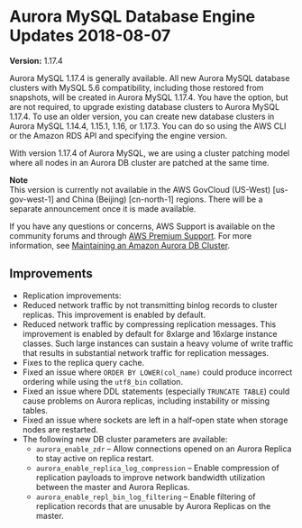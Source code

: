 # Aurora MySQL Database Engine Updates 2018\-08\-07<a name="AuroraMySQL.Updates.1174"></a>

**Version:** 1\.17\.4

Aurora MySQL 1\.17\.4 is generally available\. All new Aurora MySQL database clusters with MySQL 5\.6 compatibility, including those restored from snapshots, will be created in Aurora MySQL 1\.17\.4\. You have the option, but are not required, to upgrade existing database clusters to Aurora MySQL 1\.17\.4\. To use an older version, you can create new database clusters in Aurora MySQL 1\.14\.4, 1\.15\.1, 1\.16, or 1\.17\.3\. You can do so using the AWS CLI or the Amazon RDS API and specifying the engine version\. 

With version 1\.17\.4 of Aurora MySQL, we are using a cluster patching model where all nodes in an Aurora DB cluster are patched at the same time\. 

**Note**  
 This version is currently not available in the AWS GovCloud \(US\-West\) \[us\-gov\-west\-1\] and China \(Beijing\) \[cn\-north\-1\] regions\. There will be a separate announcement once it is made available\. 

If you have any questions or concerns, AWS Support is available on the community forums and through [AWS Premium Support](http://aws.amazon.com/support)\. For more information, see [Maintaining an Amazon Aurora DB Cluster](USER_UpgradeDBInstance.Maintenance.md)\.

## Improvements<a name="AuroraMySQL.Updates.1174.Improvements"></a>
+  Replication improvements: 
  +  Reduced network traffic by not transmitting binlog records to cluster replicas\. This improvement is enabled by default\. 
  +  Reduced network traffic by compressing replication messages\. This improvement is enabled by default for 8xlarge and 16xlarge instance classes\. Such large instances can sustain a heavy volume of write traffic that results in substantial network traffic for replication messages\. 
  +  Fixes to the replica query cache\. 
+  Fixed an issue where `ORDER BY LOWER(col_name)` could produce incorrect ordering while using the `utf8_bin` collation\. 
+  Fixed an issue where DDL statements \(especially `TRUNCATE TABLE`\) could cause problems on Aurora replicas, including instability or missing tables\. 
+  Fixed an issue where sockets are left in a half\-open state when storage nodes are restarted\. 
+ The following new DB cluster parameters are available:
  + `aurora_enable_zdr` – Allow connections opened on an Aurora Replica to stay active on replica restart\.
  + `aurora_enable_replica_log_compression` – Enable compression of replication payloads to improve network bandwidth utilization between the master and Aurora Replicas\.
  + `aurora_enable_repl_bin_log_filtering` – Enable filtering of replication records that are unusable by Aurora Replicas on the master\.